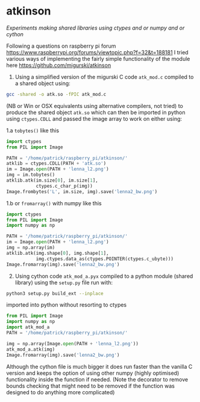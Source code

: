 # atkinson
*Experiments making shared libraries using ctypes and or numpy and or cython*

Following a questions on raspberry pi forum https://www.raspberrypi.org/forums/viewtopic.php?f=32&t=188181
I tried various ways of implementing the fairly simple functionality of the module here
https://github.com/migurski/atkinson

1. Using a simplified version of the migurski C code `atk_mod.c` compiled to a shared object using:
``` bash
gcc -shared -o atk.so -fPIC atk_mod.c
```
(NB or Win or OSX equivalents using alternative compilers, not tried) to produce the shared object `atk.so`
which can then be imported in python using `ctypes.CDLL` and passed the image array to work on either using:

1.a  `tobytes()` like this
``` python
import ctypes
from PIL import Image

PATH = '/home/patrick/raspberry_pi/atkinson/'
atklib = ctypes.CDLL(PATH + 'atk.so')
im = Image.open(PATH + 'lenna_l2.png')
img = im.tobytes()
atklib.atk(im.size[0], im.size[1], 
           ctypes.c_char_p(img))
Image.frombytes('L', im.size, img).save('lenna2_bw.png')
```
1.b or `fromarray()` with numpy like this
``` python
import ctypes
from PIL import Image
import numpy as np

PATH = '/home/patrick/raspberry_pi/atkinson/'
im = Image.open(PATH + 'lenna_l2.png')
img = np.array(im)
atklib.atk(img.shape[0], img.shape[1], 
           img.ctypes.data_as(ctypes.POINTER(ctypes.c_ubyte)))
Image.fromarray(img).save('lenna2_bw.png')
```

2. Using cython code `atk_mod_a.pyx` compiled to a python module (shared library) using the `setup.py` file run with:
``` bash
python3 setup.py build_ext --inplace
```
imported into python without resorting to ctypes
``` python
from PIL import Image
import numpy as np
import atk_mod_a
PATH = '/home/patrick/raspberry_pi/atkinson/'

img = np.array(Image.open(PATH + 'lenna_l2.png'))
atk_mod_a.atk(img)
Image.fromarray(img).save('lenna2_bw.png')

```
Although the cython file is much bigger it does run faster than the vanilla C version and keeps the option of using other
numpy (highly optimised) functionality inside the function if needed. (Note the decorator to remove bounds checking that might
need to be removed if the function was designed to do anything more complicated)

